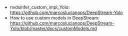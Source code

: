 * nvdsinfer_custom_impl_Yolo: 
  https://github.com/marcoslucianops/DeepStream-Yolo
* How to use custom models in DeepStream: 
  https://github.com/marcoslucianops/DeepStream-Yolo/blob/master/docs/customModels.md
